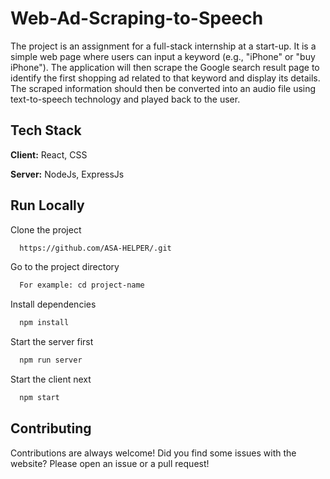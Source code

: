 # Web-Ad-Scraping-to-Speech
The project is an assignment for a full-stack internship at a start-up. It is a simple web page where users can input a keyword (e.g., "iPhone" or "buy iPhone"). The application will then scrape the Google search result page to identify the first shopping ad related to that keyword and display its details. The scraped information should then be converted into an audio file using text-to-speech technology and played back to the user.

## Tech Stack

**Client:** React, CSS

**Server:** NodeJs, ExpressJs

## Run Locally

Clone the project

```bash
  https://github.com/ASA-HELPER/.git
```

Go to the project directory

```bash
  For example: cd project-name
```

Install dependencies

```bash
  npm install
```

Start the server first

```bash
  npm run server
```
Start the client next

```bash
  npm start
```

## Contributing
Contributions are always welcome!
Did you find some issues with the website? Please open an issue or a pull request!
